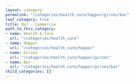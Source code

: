```yaml
---
layout: category
permalink: "/categories/health_care/happor/girzes/bar"
leaf_category: true
title: Bar - Commercia
path_to_this_category:
- name: Health & Care
  url: "/categories/health_care"
- name: Happor
  url: "/categories/health_care/happor"
- name: Girzes
  url: "/categories/health_care/happor/girzes"
- name: Bar
  url: "/categories/health_care/happor/girzes/bar"
child_categories: []
---
```

